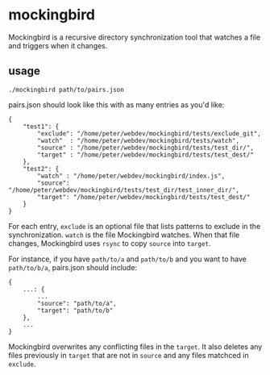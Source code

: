 mockingbird
===========

Mockingbird is a recursive directory synchronization tool that watches a file and triggers when it changes.
## usage

```
./mockingbird path/to/pairs.json
```

pairs.json should look like this with as many entries as you'd like:

```
{
    "test1": {
        "exclude": "/home/peter/webdev/mockingbird/tests/exclude_git",
        "watch"  : "/home/peter/webdev/mockingbird/tests/watch",
        "source" : "/home/peter/webdev/mockingbird/tests/test_dir/",
        "target" : "/home/peter/webdev/mockingbird/tests/test_dest/"
    },
    "test2": {
        "watch" : "/home/peter/webdev/mockingbird/index.js",
        "source": "/home/peter/webdev/mockingbird/tests/test_dir/test_inner_dir/",
        "target": "/home/peter/webdev/mockingbird/tests/test_dest/"
    }
}
```

For each entry, ```exclude``` is an optional file that lists patterns to exclude in the synchronization. ```watch``` is the file Mockingbird watches. When that file changes, Mockingbird uses ```rsync``` to copy ```source``` into ```target```.

For instance, if you have ```path/to/a``` and ```path/to/b``` and you want to have ```path/to/b/a```, pairs.json should include:

```
{
    ...: {
        ...
        "source": "path/to/a",
        "target": "path/to/b"
    },
    ...
}
```

Mockingbird overwrites any conflicting files in the ```target```. It also deletes any files previously in ```target``` that are not in ```source``` and any files matchced in ```exclude```.